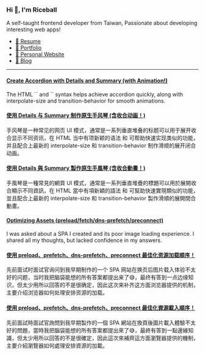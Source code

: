 <h3 >Hi 👋, I'm Riceball</h3>
<p>A self-taught frontend developer from Taiwan, Passionate about developing interesting web apps!</p>

- [📜 Resume](https://weweweb.pages.dev/en/resume/)
- [💼 Portfolio](https://weweweb.pages.dev/en/work/)
- [🏡 Personal Website](https://weweweb.pages.dev/en/)
- [📝 Blog](https://www.webdong.dev/en/)
---

<!--START_SECTION:feed-->
#### [Create Accordion with Details and Summary (with Animation!)](https:&#x2F;&#x2F;www.webdong.dev&#x2F;en&#x2F;post&#x2F;build-a-native-accordion-using-html-details-and-summary&#x2F;) 
The HTML &#x60;&#x60; and &#x60;&#x60; syntax helps achieve accordion quickly, along with interpolate-size and transition-behavior for smooth animations.
#### [使用 Details 与 Summary 制作原生手风琴 (含收合动画！)](https:&#x2F;&#x2F;www.webdong.dev&#x2F;zh-cn&#x2F;post&#x2F;build-a-native-accordion-using-html-details-and-summary&#x2F;) 
手风琴是一种常见的网页 UI 模式，通常是一系列垂直堆叠的标题可以用于展开收合显示不同资讯，在 HTML 当中有项新颖的语法  和  可帮助快速实现类似的功能，并且配合上最新的 interpolate-size 和 transition-behavior 制作滑顺的展开闭合动画。
#### [使用 Details 與 Summary 製作原生手風琴 (含收合動畫！)](https:&#x2F;&#x2F;www.webdong.dev&#x2F;zh-tw&#x2F;post&#x2F;build-a-native-accordion-using-html-details-and-summary&#x2F;) 
手風琴是一種常見的網頁 UI 模式，通常是一系列垂直堆疊的標題可以用於展開收合顯示不同資訊，在 HTML 當中有項新穎的語法  和  可幫助快速實現類似的功能，並且配合上最新的 interpolate-size 和 transition-behavior 製作滑順的展開閉合動畫。
#### [Optimizing Assets (preload&#x2F;fetch&#x2F;dns-prefetch&#x2F;preconnect)](https:&#x2F;&#x2F;www.webdong.dev&#x2F;en&#x2F;post&#x2F;optimizing-assets-loading-in-advance&#x2F;) 
I was asked about a SPA I created and its poor image loading experience. I shared all my thoughts, but lacked confidence in my answers.
#### [使用 preload、prefetch、dns-prefetch、preconnect 最佳化资源加载顺序！](https:&#x2F;&#x2F;www.webdong.dev&#x2F;zh-cn&#x2F;post&#x2F;optimizing-assets-loading-in-advance&#x2F;) 
先前面试时面试官询问到我早期制作的一个 SPA 网站在换页后图片载入体验不太好的问题，当时我把脑袋能想的所有答案都提出来了😅，最终有答到一点边缘知识，但太少用所以回答的不是很确定，因此这次来补齐这方面浏览器提供的机制，主要介绍浏览器如何处理安排资源的加载。
#### [使用 preload、prefetch、dns-prefetch、preconnect 最佳化資源載入順序！](https:&#x2F;&#x2F;www.webdong.dev&#x2F;zh-tw&#x2F;post&#x2F;optimizing-assets-loading-in-advance&#x2F;) 
先前面試時面試官詢問到我早期製作的一個 SPA 網站在換頁後圖片載入體驗不太好的問題，當時我把腦袋能想的所有答案都提出來了😅，最終有答到一點邊緣知識，但太少用所以回答的不是很確定，因此這次來補齊這方面瀏覽器提供的機制，主要介紹瀏覽器如何處理安排資源的加載。
<!--END_SECTION:feed-->

